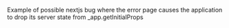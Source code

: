 Example of possible nextjs bug where the error page causes the application to drop its server state from \_app.getInitialProps
